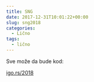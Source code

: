 ```yaml
---
title: SNG
date: 2017-12-31T10:01:22+00:00
slug: sng2018
categories:
  - Lično
tags:
  - lično
---
```


Sve može da bude kod:

<!--more-->

[igo.rs/2018](https://igo.rs/2018)